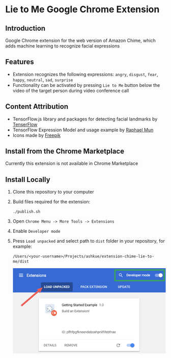 # Lie to Me Google Chrome Extension

## Introduction

Google Chrome extension for the web version of Amazon Chime, which adds machine learning to recognize facial expressions

## Features

* Extension recognizes the following expressions: `angry`, `disgust`, `fear`, `happy`, `neutral`, `sad`, `surprise`
* Functionality can be activated by pressing `Lie to Me` button below the video of the target person during video conference call

## Content Attribution

* TensorFlow.js library and packages for detecting facial landmarks by [TenserFlow](https://github.com/tensorflow)
* TensorFlow Expression Model and usage example by [Raphael Mun](https://github.com/raphaelmun)
* Icons made by [Freepik](https://www.flaticon.com)

## Install from the Chrome Marketplace

Currently this extension is not available in Chrome Marketplace

## Install Locally

1. Clone this repository to your computer
2. Build files required for the extension:

    ``` shell
    ./publish.sh
    ```

3. Open `Chrome Menu -> More Tools -> Extensions`
4. Enable `Developer mode`
5. Press `Load unpacked` and select path to `dist` folder in your repository, for example:

    ``` shell
    /Users/<your-username>/Projects/ashkue/extension-chime-lie-to-me/dist
    ```

    ![alt Load Chrome Extension](https://raw.githubusercontent.com/ashkue/extension-chime-lie-to-me/master/readme-load-local.png)